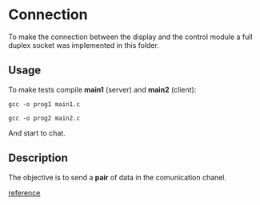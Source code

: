 # Connection

To make the connection between the display and the control module a full duplex
socket was implemented in this folder.

## Usage

To make tests compile **main1** (server) and **main2** (client):

`gcc -o prog1 main1.c`

`gcc -o prog2 main2.c`

And start to chat.


## Description

The objective is to send a **pair** of data in the comunication chanel.

[reference](https://myembeddeddiary.wordpress.com/2016/05/13/unix-socket-server-and-client-full-duplex-communication-example/)
